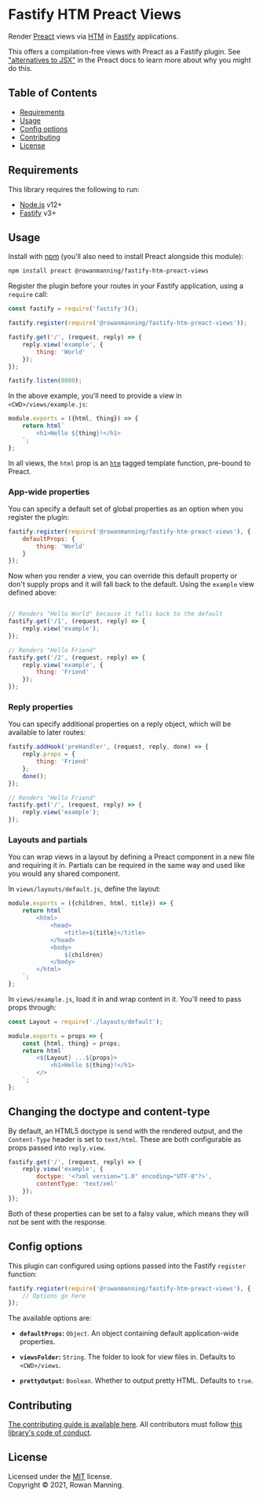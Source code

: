 
# Fastify HTM Preact Views

Render [Preact](https://preactjs.com/) views via [HTM](https://github.com/developit/htm) in [Fastify](https://www.fastify.io/) applications.

This offers a compilation-free views with Preact as a Fastify plugin. See ["alternatives to JSX"](https://preactjs.com/guide/v10/getting-started#alternatives-to-jsx) in the Preact docs to learn more about why you might do this.


## Table of Contents

  * [Requirements](#requirements)
  * [Usage](#usage)
  * [Config options](#config-options)
  * [Contributing](#contributing)
  * [License](#license)


## Requirements

This library requires the following to run:

  * [Node.js](https://nodejs.org/) v12+
  * [Fastify](https://www.fastify.io/) v3+


## Usage

Install with [npm](https://www.npmjs.com/) (you'll also need to install Preact alongside this module):

```sh
npm install preact @rowanmanning/fastify-htm-preact-views
```

Register the plugin before your routes in your Fastify application, using a `require` call:

```js
const fastify = require('fastify')();

fastify.register(require('@rowanmanning/fastify-htm-preact-views'));

fastify.get('/', (request, reply) => {
    reply.view('example', {
        thing: 'World'
    });
});

fastify.listen(8080);
```

In the above example, you'll need to provide a view in `<CWD>/views/example.js`:

```js
module.exports = ({html, thing}) => {
    return html`
        <h1>Hello ${thing}!</h1>
    `;
};
```

In all views, the `html` prop is an [`htm`](https://github.com/developit/htm) tagged template function, pre-bound to Preact.

### App-wide properties

You can specify a default set of global properties as an option when you register the plugin:

```js
fastify.register(require('@rowanmanning/fastify-htm-preact-views'), {
    defaultProps: {
        thing: 'World'
    }
});
```

Now when you render a view, you can override this default property or don't supply props and it will fall back to the default. Using the `example` view defined above:

```js

// Renders "Hello World" because it falls back to the default
fastify.get('/1', (request, reply) => {
    reply.view('example');
});

// Renders "Hello Friend"
fastify.get('/2', (request, reply) => {
    reply.view('example', {
        thing: 'Friend'
    });
});
```

### Reply properties

You can specify additional properties on a reply object, which will be available to later routes:

```js
fastify.addHook('preHandler', (request, reply, done) => {
    reply.props = {
        thing: 'Friend'
    };
    done();
});

// Renders "Hello Friend"
fastify.get('/', (request, reply) => {
    reply.view('example');
});
```

### Layouts and partials

You can wrap views in a layout by defining a Preact component in a new file and requiring it in. Partials can be required in the same way and used like you would any shared component.

In `views/layouts/default.js`, define the layout:

```js
module.exports = ({children, html, title}) => {
    return html`
        <html>
            <head>
                <title>${title}</title>
            </head>
            <body>
                ${children}
            </body>
        </html>
    `;
};
```

In `views/example.js`, load it in and wrap content in it. You'll need to pass props through:

```js
const Layout = require('./layouts/default');

module.exports = props => {
    const {html, thing} = props;
    return html`
        <${Layout} ...${props}>
            <h1>Hello ${thing}!</h1>
        </>
    `;
};
```

## Changing the doctype and content-type

By default, an HTML5 doctype is send with the rendered output, and the `Content-Type` header is set to `text/html`. These are both configurable as props passed into `reply.view`.

```js
fastify.get('/', (request, reply) => {
    reply.view('example', {
        doctype: '<?xml version="1.0" encoding="UTF-8"?>',
        contentType: 'text/xml'
    });
});
```

Both of these properties can be set to a falsy value, which means they will not be sent with the response.


## Config options

This plugin can configured using options passed into the Fastify `register` function:

```js
fastify.register(require('@rowanmanning/fastify-htm-preact-views'), {
    // Options go here
});
```

The available options are:

  - **`defaultProps`:** `Object`. An object containing default application-wide properties.

  - **`viewsFolder`:** `String`. The folder to look for view files in. Defaults to `<CWD>/views`.

  - **`prettyOutput`:** `Boolean`. Whether to output pretty HTML. Defaults to `true`.


## Contributing

[The contributing guide is available here](docs/contributing.md). All contributors must follow [this library's code of conduct](docs/code_of_conduct.md).


## License

Licensed under the [MIT](LICENSE) license.<br/>
Copyright &copy; 2021, Rowan Manning.
